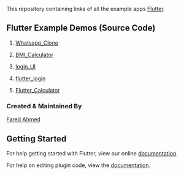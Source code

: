 
This repository containing links of all the example apps [Flutter](https://flutter.io/).


## Flutter Example Demos (Source Code)


1.  [Whatsapp_Clone](https://github.com/FaRedAhmed01/Whatsapp_Clone)

1.  [BMI_Calculator](https://github.com/FaRedAhmed01/BMI_Calculator)

1.  [login_UI](https://github.com/FaRedAhmed01/login_UI)

1.  [flutter_login](https://github.com/FaRedAhmed01/flutter_login)

1.  [Flutter_Calculator](https://github.com/FaRedAhmed01/Flutter_Calculator)



### Created & Maintained By

[Fared Ahmed](https://github.com/FaRedAhmed01) 

## Getting Started

For help getting started with Flutter, view our online
[documentation](http://flutter.io/).

For help on editing plugin code, view the [documentation](https://flutter.io/platform-plugins/#edit-code).
